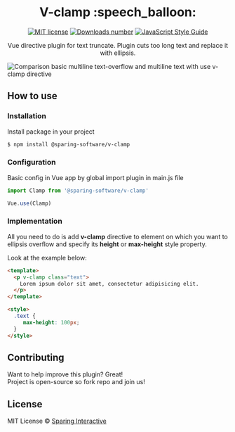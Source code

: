 <div align="center">
<h1>V-clamp :speech_balloon:</h1> 

[![MIT license](https://img.shields.io/badge/license-MIT-green.svg)](https://github.com/SparingSoftware/v-clamp/blob/master/LICENSE)
[![Downloads number](https://img.shields.io/npm/dt/@sparing-software/v-clamp.svg)](https://www.npmjs.com/package/@sparing-software/v-clamp)
[![JavaScript Style Guide](https://img.shields.io/badge/code_style-standard-brightgreen.svg)](https://standardjs.com)

Vue directive plugin for text truncate.
Plugin cuts too long text and replace it with ellipsis.
</div>

![Comparison basic multiline text-overflow and multiline text with use v-clamp directive](https://user-images.githubusercontent.com/33500690/56319221-5ce8e680-6161-11e9-9bba-6cd484a17eb7.png)

## How to use
### Installation
Install package in your project 
```bash
$ npm install @sparing-software/v-clamp
```
 
### Configuration
Basic config in Vue app by global import plugin in main.js file
```javascript
import Clamp from '@sparing-software/v-clamp'

Vue.use(Clamp)
```

### Implementation
All you need to do is add **v-clamp** directive to element on which you want to ellipsis overflow and specify its **height** or **max-height** style property.

Look at the example below:
```html
<template>
  <p v-clamp class="text">
    Lorem ipsum dolor sit amet, consectetur adipisicing elit.
  </p>
</template>

<style>
  .text {
     max-height: 100px;
  }
</style>
```

## Contributing
Want to help improve this plugin? Great!  
Project is open-source so fork repo and join us!

## License
MIT License © [Sparing Interactive](https://github.com/SparingSoftware)
